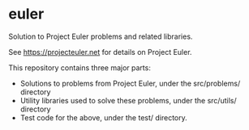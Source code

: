 # euler
Solution to Project Euler problems and related libraries. 

See https://projecteuler.net for details on Project Euler. 

This repository contains three major parts: 
- Solutions to problems from Project Euler, under the src/problems/ directory
- Utility libraries used to solve these problems, under the src/utils/ directory
- Test code for the above, under the test/ directory.

